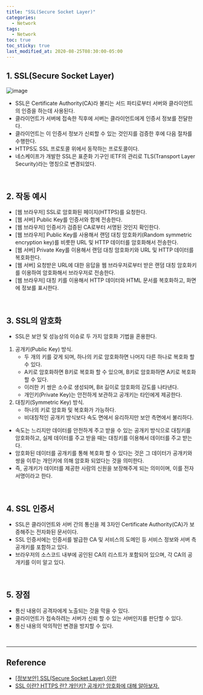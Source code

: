 ```yaml
---
title: "SSL(Secure Socket Layer)"
categories:
  - Network
tags:
  - Network
toc: true
toc_sticky: true
last_modified_at: 2020-08-25T08:30:00-05:00
---
```


## 1. SSL(Secure Socket Layer)

![image](https://user-images.githubusercontent.com/56240505/77912964-716cb300-72ce-11ea-9516-e3f546a81153.png)

* SSL은 Certificate Authority(CA)라 불리는 서드 파티로부터 서버와 클라이언트의 인증을 하는데 사용된다.
* 클라이언트가 서버에 접속한 직후에 서버는 클라이언트에게 인증서 정보를 전달한다.
* 클라이언트는 이 인증서 정보가 신뢰할 수 있는 것인지를 검증한 후에 다음 절차를 수행한다.
* HTTPS도 SSL 프로토콜 위에서 동작하는 프로토콜이다.
* 네스케이프가 개발한 SSL은 표준화 기구인 IETF의 관리로 TLS(Transport Layer Security)라는 명칭으로 변경되었다.

<br>

## 2. 작동 예시

* [웹 브라우저] SSL로 암호화된 페이지(HTTPS)를 요청한다.
* [웹 서버] Public Key를 인증서와 함께 전송한다.
* [웹 브라우저] 인증서가 검증된 CA로부터 서명된 것인지 확인한다.
* [웹 브라우저] Public Key를 사용해서 랜덤 대칭 암호화키(Random symmetric encryption key)를 비릇한 URL 및 HTTP 데이터를 암호화해서 전송한다.
* [웹 서버] Private Key를 이용해서 랜덤 대칭 암호화키와 URL 및 HTTP 데이터를 복호화한다.
* [웹 서버] 요청받은 URL에 대한 응답을 웹 브라우저로부터 받은 랜덤 대칭 암호화키를 이용하여 암호화해서 브라우저로 전송한다.
* [웹 브라우저] 대칭 키를 이용해서 HTTP 데이터와 HTML 문서를 복호화하고, 화면에 정보를 표시한다.

<br>

## 3. SSL의 암호화

* SSL은 보안 및 성능상의 이슈로 두 가지 암호화 기법을 혼용한다.
1. 공개키(Public Key) 방식.
	* 두 개의 키를 갖게 되며, 하나의 키로 암호화하면 나머지 다른 하나로 복호화 할 수 있다.
	* A키로 암호화하면 B키로 복호화 할 수 있으며, B키로 암호화하면 A키로 복호화 할 수 있다.
	* 이러한 키 쌍은 소수로 생성되며, Bit 길이로 암호화의 강도를 나타낸다.
	* 개인키(Private Key)는 안전하게 보관하고 공개키는 타인에게 제공한다.
2. 대칭키(Symmetric Key) 방식.
	* 하나의 키로 암호화 및 복호화가 가능하다.
	* 비대칭적인 공개키 방식보다 속도 면에서 유리하지만 보안 측면에서 불리하다.
* 속도는 느리지만 데이터를 안전하게 주고 받을 수 있는 공개키 방식으로 대칭키를 암호화하고, 실제 데이터를 주고 받을 때는 대칭키를 이용해서 데이터를 주고 받는다.
* 암호화된 데이터를 공개키를 통해 복호화 할 수 있다는 것은 그 데이터가 공개키와 쌍을 이루는 개인키에 의해 암호화 되었다는 것을 의미한다.
* 즉, 공개키가 데이터를 제공한 사람의 신원을 보장해주게 되는 의미이며, 이를 전자 서명이라고 한다.

<br>

## 4. SSL 인증서

* SSL은 클라이언트와 서버 간의 통신을 제 3자인 Certificate Authority(CA)가 보증해주는 전자화된 문서이다.
* SSL 인증서에는 인증서를 발급한 CA 및 서비스의 도메인 등 서비스 정보와 서버 측 공개키를 포함하고 있다.
* 브라우저의 소스코드 내부에 공인된 CA의 리스트가 포함되어 있으며, 각 CA의 공개키를 이미 알고 있다.

<br>

## 5. 장점

* 통신 내용이 공격자에게 노출되는 것을 막을 수 있다.
* 클라이언트가 접속하려는 서버가 신뢰 할 수 있는 서버인지를 판단할 수 있다.
* 통신 내용의 악의적인 변경을 방지할 수 있다.

<br>

---

## Reference

* [[정보보안] SSL(Secure Socket Layer) 이란](https://12bme.tistory.com/80)
* [SSL 이란? HTTPS 란? 개인키? 공개키? 암호화에 대해 알아보자.](https://soul0.tistory.com/261)
